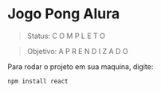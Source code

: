 <h1> Jogo Pong Alura </h1>

> Status: C O M P L E T O

> Objetivo: A P R E N D I Z A D O


Para rodar o projeto em sua maquina, digite:

```
npm install react
```
